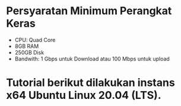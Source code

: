 # Persyaratan Minimum Perangkat Keras

 - CPU: Quad Core
 - 8GB RAM
 - 250GB Disk
 - Bandwith: 1 Gbps untuk Download atau 100 Mbps untuk upload
 
# Tutorial berikut dilakukan instans x64 Ubuntu Linux 20.04 (LTS).
